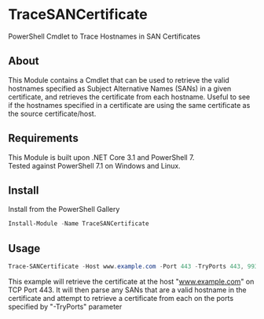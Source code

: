 # TraceSANCertificate
PowerShell Cmdlet to Trace Hostnames in SAN Certificates

## About

This Module contains a Cmdlet that can be used to retrieve the valid hostnames specified as Subject Alternative Names (SANs) in a given certificate, and retrieves the certificate from each hostname.
Useful to see if the hostnames specified in a certificate are using the same certificate as the source certificate/host.

## Requirements
This Module is built upon .NET Core 3.1 and PowerShell 7.\
Tested against PowerShell 7.1 on Windows and Linux.

## Install
Install from the PowerShell Gallery

```powershell
Install-Module -Name TraceSANCertificate
```

## Usage
```powershell
Trace-SANCertificate -Host www.example.com -Port 443 -TryPorts 443, 993 -Timeout 1000
```

This example will retrieve the certificate at the host "www.example.com" on TCP Port 443. It will then parse any SANs that are a valid hostname in the certificate and attempt to retrieve a certificate from each on the ports specified by "-TryPorts" parameter
